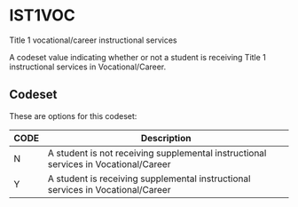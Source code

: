
# IST1VOC

Title 1 vocational/career instructional services

A codeset value indicating whether or not a student is receiving Title 1 instructional services in Vocational/Career.

## Codeset

These are options for this codeset:

| CODE   | Description                                                                         |
|--------|-------------------------------------------------------------------------------------|
| N      | A student is not receiving supplemental instructional services in Vocational/Career |
| Y      | A student is receiving supplemental instructional services in Vocational/Career     |

    